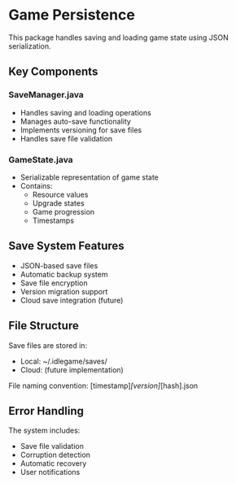 # Game Persistence

This package handles saving and loading game state using JSON serialization.

## Key Components

### SaveManager.java
- Handles saving and loading operations
- Manages auto-save functionality
- Implements versioning for save files
- Handles save file validation

### GameState.java
- Serializable representation of game state
- Contains:
  - Resource values
  - Upgrade states
  - Game progression
  - Timestamps

## Save System Features

- JSON-based save files
- Automatic backup system
- Save file encryption
- Version migration support
- Cloud save integration (future)

## File Structure

Save files are stored in:
- Local: ~/.idlegame/saves/
- Cloud: (future implementation)

File naming convention:
[timestamp]_[version]_[hash].json

## Error Handling

The system includes:
- Save file validation
- Corruption detection
- Automatic recovery
- User notifications
